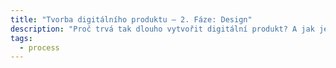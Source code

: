 ```yaml
---
title: "Tvorba digitálního produktu – 2. Fáze: Design"
description: "Proč trvá tak dlouho vytvořit digitální produkt? A jak jeho tvorba probýhá? Discovery fáze je tu od toho, abychom správně produkt specifikovali a zasadili."
tags:
  - process
---
```

